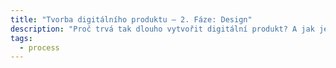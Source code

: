 ```yaml
---
title: "Tvorba digitálního produktu – 2. Fáze: Design"
description: "Proč trvá tak dlouho vytvořit digitální produkt? A jak jeho tvorba probýhá? Discovery fáze je tu od toho, abychom správně produkt specifikovali a zasadili."
tags:
  - process
---
```

